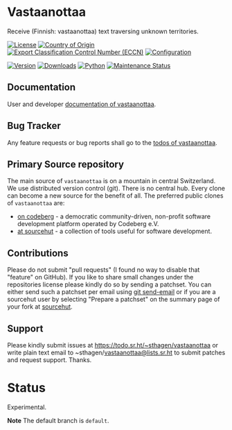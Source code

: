 # Vastaanottaa

Receive (Finnish: vastaanottaa) text traversing unknown territories.

[![License](https://git.sr.ht/~sthagen/vastaanottaa/blob/default/docs/badges/license-spdx-mit.svg)](https://git.sr.ht/~sthagen/vastaanottaa/tree/default/item/LICENSE)
[![Country of Origin](https://git.sr.ht/~sthagen/vastaanottaa/blob/default/docs/badges/country-of-origin-name-switzerland-neutral.svg)](https://git.sr.ht/~sthagen/vastaanottaa/tree/default/item/COUNTRY-OF-ORIGIN)
[![Export Classification Control Number (ECCN)](https://git.sr.ht/~sthagen/vastaanottaa/blob/default/docs/badges/export-control-classification-number_eccn-ear99-neutral.svg)](https://git.sr.ht/~sthagen/vastaanottaa/tree/default/item/EXPORT-CONTROL-CLASSIFICATION-NUMBER)
[![Configuration](https://git.sr.ht/~sthagen/vastaanottaa/blob/default/docs/badges/configuration-sbom.svg)](https://git.sr.ht/~sthagen/vastaanottaa/tree/default/item/docs/third-party/README.md)

[![Version](https://git.sr.ht/~sthagen/vastaanottaa/blob/default/docs/badges/latest-release.svg)](https://pypi.python.org/pypi/vastaanottaa/)
[![Downloads](https://git.sr.ht/~sthagen/vastaanottaa/blob/default/docs/badges/downloads-per-month.svg)](https://pepy.tech/project/vastaanottaa)
[![Python](https://git.sr.ht/~sthagen/vastaanottaa/blob/default/docs/badges/python-versions.svg)](https://pypi.python.org/pypi/vastaanottaa/)
[![Maintenance Status](https://git.sr.ht/~sthagen/vastaanottaa/blob/default/docs/badges/commits-per-year.svg)](https://git.sr.ht/~sthagen/vastaanottaa/log)

## Documentation

User and developer [documentation of vastaanottaa](https://codes.dilettant.life/docs/vastaanottaa).

## Bug Tracker

Any feature requests or bug reports shall go to the [todos of vastaanottaa](https://todo.sr.ht/~sthagen/vastaanottaa).

## Primary Source repository

The main source of `vastaanottaa` is on a mountain in central Switzerland.
We use distributed version control (git).
There is no central hub.
Every clone can become a new source for the benefit of all.
The preferred public clones of `vastaanottaa` are:

* [on codeberg](https://codeberg.org/sthagen/vastaanottaa) - a democratic community-driven, non-profit software development platform operated by Codeberg e.V.
* [at sourcehut](https://git.sr.ht/~sthagen/vastaanottaa) - a collection of tools useful for software development.

## Contributions

Please do not submit "pull requests" (I found no way to disable that "feature" on GitHub).
If you like to share small changes under the repositories license please kindly do so by sending a patchset.
You can either send such a patchset per email using [git send-email](https://git-send-email.io) or 
if you are a sourcehut user by selecting "Prepare a patchset" on the summary page of your fork at [sourcehut](https://git.sr.ht/).

## Support

Please kindly submit issues at https://todo.sr.ht/~sthagen/vastaanottaa or write plain text email to ~sthagen/vastaanottaa@lists.sr.ht to submit patches and request support. Thanks.

# Status

Experimental.

**Note** The default branch is `default`.
